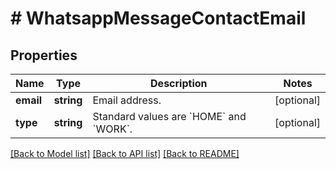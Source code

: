 # # WhatsappMessageContactEmail

## Properties

Name | Type | Description | Notes
------------ | ------------- | ------------- | -------------
**email** | **string** | Email address. | [optional]
**type** | **string** | Standard values are &#x60;HOME&#x60; and &#x60;WORK&#x60;. | [optional]

[[Back to Model list]](../../README.md#models) [[Back to API list]](../../README.md#endpoints) [[Back to README]](../../README.md)
